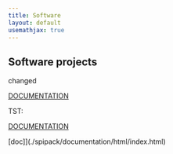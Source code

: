 ```yaml
---
title: Software
layout: default
usemathjax: true
---
```

## Software projects

changed

<a href="./spipack/documentation/html/index.html" target="_top">DOCUMENTATION</a>

TST:

<html lang="en-US">
    <head>
        <meta charset="UTF-8">
        <title>Page Redirection</title>
    </head>
    <body>
        <a href="./spipack/documentation/html/index.html" target="_top">DOCUMENTATION</a>
    </body>
</html>

[doc]](./spipack/documentation/html/index.html)
